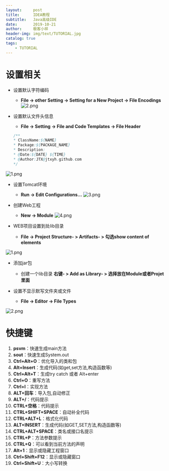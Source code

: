```yaml
---
layout:     post                    
title:      IDEA教程                     
subtitle:   Java高级IDE               
date:       2019-10-21               
author:     极客小祥                      
header-img: img/text/TUTORIAL.jpg   
catalog: true                        
tags:                                
    - TUTORIAL
---
```


# 设置相关
* 设置默认字符编码
    * **File -\> other Setting -\> Setting for a New Project -\> File Encodings**
![2.png](https://i.loli.net/2019/10/21/5dWF7kvbYMODros.png)

* 设置默认文件头信息
    * **File -\> Setting -\> File and Code Templates -\> File Header**
    
    ```java
    /**
    * ClassName:${NAME}
    * Package:${PACKAGE_NAME}
    * Description:
    * @Date:${DATE} ${TIME}
    * @Author:JTX@jtxyh.github.com
    */
    ```
    
![1.png](https://i.loli.net/2019/10/21/nfSg6qswavu2ULy.png)

* 设置Tomcat环境
    * **Run -\> Edit Configurations...**
![3.png](https://i.loli.net/2019/10/21/6Lp3OwFjuhiWtsm.png)

* 创建Web工程
    * **New -\> Module**
![4.png](https://i.loli.net/2019/10/21/Zq97sKz8ualFDRx.png)

* WEB项目设置到处lib目录
    * **File -\> Project Structure- \> Artifacts- \> 勾选show content of elements**

![1.png](https://i.loli.net/2019/10/22/P4O35VsCAoxLf9G.png)

* 添加jar包
    * 创建一个lib目录  **右键-  \>  Add as Library-  \>  选择放在Module或者Projet里面**

* 设置不显示默写文件夹或文件
    * **File -\> Editor -\> File Types**

![2.png](https://i.loli.net/2019/10/22/lempITGK4H5NzDZ.png)


# 快捷键
1. **psvm**：快速生成main方法
2. **sout**：快速生成System.out
3. **Ctrl+Alt+O**：优化导入的类和包 
4. **Alt+Insert**：生成代码(如get,set方法,构造函数等) 
5. **Ctrl+Alt+T**：生成try catch  或者 Alt+enter 
6. **Ctrl+O**：重写方法  
7. **Ctrl+I**：实现方法 
8. **ALT+回车**：导入包,自动修正  
9. **ALT+/**：代码提示 
10. **CTRL+空格**：代码提示  
11. **CTRL+SHIFT+SPACE**：自动补全代码  
12. **CTRL+ALT+L**：格式化代码  
13. **ALT+INSERT**：生成代码(如GET,SET方法,构造函数等)  
14. **CTRL+ALT+SPACE**：类名或接口名提示  
15. **CTRL+P**：方法参数提示  
16. **CTRL+Q**：可以看到当前方法的声明 
17. **Alt+1**：显示或隐藏工程窗口
18. **Ctrl+Shift+F12**：显示或隐藏窗口
19. **Ctrl+Shift+U**：大小写转换